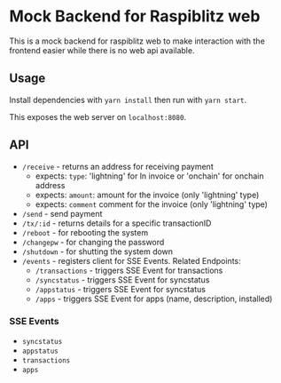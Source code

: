 # Mock Backend for Raspiblitz web

This is a mock backend for raspiblitz web to make interaction with the frontend easier while there is no web api available.

## Usage

Install dependencies with `yarn install` then run with `yarn start`.

This exposes the web server on `localhost:8080`.

## API

- `/receive` - returns an address for receiving payment
  - expects: `type`: 'lightning' for ln invoice or 'onchain' for onchain address
  - expects: `amount`: amount for the invoice (only 'lightning' type)
  - expects: `comment` comment for the invoice (only 'lightning' type)
- `/send` - send payment
- `/tx/:id` - returns details for a specific transactionID
- `/reboot` - for rebooting the system
- `/changepw` - for changing the password
- `/shutdown` - for shutting the system down
- `/events` - registers client for SSE Events. Related Endpoints:
  - `/transactions` - triggers SSE Event for transactions
  - `/syncstatus` - triggers SSE Event for syncstatus
  - `/appstatus` - triggers SSE Event for syncstatus
  - `/apps` - triggers SSE Event for apps (name, description, installed)

### SSE Events

- `syncstatus`
- `appstatus`
- `transactions`
- `apps`
